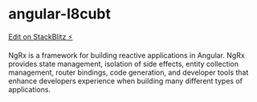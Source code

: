 # angular-l8cubt

[Edit on StackBlitz ⚡️](https://stackblitz.com/edit/angular-l8cubt)

NgRx is a framework for building reactive applications in Angular. NgRx provides state management, isolation of side effects, entity collection management, router bindings, code generation, and developer tools that enhance developers experience when building many different types of applications.